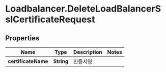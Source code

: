 # Loadbalancer.DeleteLoadBalancerSslCertificateRequest

## Properties
Name | Type | Description | Notes
------------ | ------------- | ------------- | -------------
**certificateName** | **String** | 인증서명 | 


